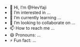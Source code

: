 - 👋 Hi, I’m @HevYaji
- 👀 I’m interested in ...
- 🌱 I’m currently learning ...
- 💞️ I’m looking to collaborate on ...
- 📫 How to reach me ...
- 😄 Pronouns: ...
- ⚡ Fun fact: ...

<!---
HevYaji/HevYaji is a ✨ special ✨ repository because its `README.md` (this file) appears on your GitHub profile.
You can click the Preview link to take a look at your changes.
--->
